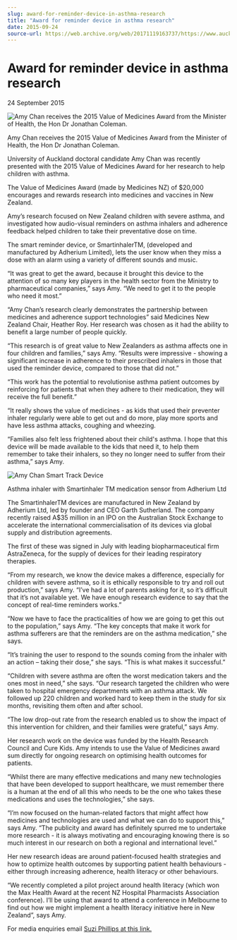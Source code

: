 ```yaml
---
slug: award-for-reminder-device-in-asthma-research
title: "Award for reminder device in asthma research"
date: 2015-09-24
source-url: https://web.archive.org/web/20171119163737/https://www.auckland.ac.nz/en/about/news-events-and-notices/news/news-2015/09/award-for-reminder-device-in-asthma-research.html
---
```

Award for reminder device in asthma research
============================================

24 September 2015

![Amy Chan receives the 2015 Value of Medicines Award from the Minister of Health, the Hon Dr Jonathan Coleman.](https://www.auckland.ac.nz/en/about/news-events-and-notices/news/news-2015/09/award-for-reminder-device-in-asthma-research/_jcr_content/par/textimage/image.img.jpg/1453345151827.jpg "Amy Chan with the Hon Dr Jonathan Coleman.")

Amy Chan receives the 2015 Value of Medicines Award from the Minister of Health, the Hon Dr Jonathan Coleman.

University of Auckland doctoral candidate Amy Chan was recently presented with the 2015 Value of Medicines Award for her research to help children with asthma.

The Value of Medicines Award (made by Medicines NZ) of $20,000 encourages and rewards research into medicines and vaccines in New Zealand.

Amy’s research focused on New Zealand children with severe asthma, and investigated how audio-visual reminders on asthma inhalers and adherence feedback helped children to take their preventative dose on time.

The smart reminder device, or SmartinhalerTM, (developed and manufactured by Adherium Limited), lets the user know when they miss a dose with an alarm using a variety of different sounds and music.

“It was great to get the award, because it brought this device to the attention of so many key players in the health sector from the Ministry to pharmaceutical companies,” says Amy. “We need to get it to the people who need it most.”

“Amy Chan’s research clearly demonstrates the partnership between medicines and adherence support technologies” said Medicines New Zealand Chair, Heather Roy. Her research was chosen as it had the ability to benefit a large number of people quickly.

“This research is of great value to New Zealanders as asthma affects one in four children and families,” says Amy. “Results were impressive - showing a significant increase in adherence to their prescribed inhalers in those that used the reminder device, compared to those that did not.”

“This work has the potential to revolutionise asthma patient outcomes by reinforcing for patients that when they adhere to their medication, they will receive the full benefit.”

“It really shows the value of medicines - as kids that used their preventer inhaler regularly were able to get out and do more, play more sports and have less asthma attacks, coughing and wheezing.

“Families also felt less frightened about their child's asthma. I hope that this device will be made available to the kids that need it, to help them remember to take their inhalers, so they no longer need to suffer from their asthma,” says Amy.

![Amy Chan Smart Track Device](https://www.auckland.ac.nz/en/about/news-events-and-notices/news/news-2015/09/award-for-reminder-device-in-asthma-research/_jcr_content/par/textimage_0/image.img.jpg/1443132799247.jpg "Amy Chan Smart Track Device")

Asthma inhaler with Smartinhaler TM medication sensor from Adherium Ltd

The SmartinhalerTM devices are manufactured in New Zealand by Adherium Ltd, led by founder and CEO Garth Sutherland. The company recently raised A$35 million in an IPO on the Australian Stock Exchange to accelerate the international commercialisation of its devices via global supply and distribution agreements.

The first of these was signed in July with leading biopharmaceutical firm AstraZeneca, for the supply of devices for their leading respiratory therapies.  

“From my research, we know the device makes a difference, especially for children with severe asthma, so it is ethically responsible to try and roll out production,” says Amy. “I’ve had a lot of parents asking for it, so it’s difficult that it’s not available yet. We have enough research evidence to say that the concept of real-time reminders works.”

“Now we have to face the practicalities of how we are going to get this out to the population,” says Amy. “The key concepts that make it work for asthma sufferers are that the reminders are on the asthma medication,” she says.

“It’s training the user to respond to the sounds coming from the inhaler with an action – taking their dose,” she says. “This is what makes it successful.”

“Children with severe asthma are often the worst medication takers and the ones most in need,” she says. “Our research targeted the children who were taken to hospital emergency departments with an asthma attack. We followed up 220 children and worked hard to keep them in the study for six months, revisiting them often and after school.

“The low drop-out rate from the research enabled us to show the impact of this intervention for children, and their families were grateful,” says Amy.

Her research work on the device was funded by the Health Research Council and Cure Kids. Amy intends to use the Value of Medicines award sum directly for ongoing research on optimising health outcomes for patients.

“Whilst there are many effective medications and many new technologies that have been developed to support healthcare, we must remember there is a human at the end of all this who needs to be the one who takes these medications and uses the technologies,” she says.

“I’m now focused on the human-related factors that might affect how medicines and technologies are used and what we can do to support this,” says Amy. “The publicity and award has definitely spurred me to undertake more research - it is always motivating and encouraging knowing there is so much interest in our research on both a regional and international level.”  
  
Her new research ideas are around patient-focused health strategies and how to optimize health outcomes by supporting patient health behaviours - either through increasing adherence, health literacy or other behaviours.

“We recently completed a pilot project around health literacy (which won the Max Health Award at the recent NZ Hospital Pharmacists Association conference). I’ll be using that award to attend a conference in Melbourne to find out how we might implement a health literacy initiative here in New Zealand”, says Amy.  
  
For media enquiries email [Suzi Phillips at this link.](mailto:s.phillips@auckland.ac.nz)
